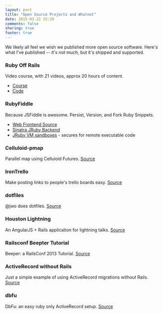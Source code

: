 ```yaml
---
layout: post
title: "Open Source Projects and Whatnot"
date: 2015-03-22 15:29
comments: false
sharing: true
footer: true
---
```


We likely all feel we wish we published more open source software. Here's what
I've published -- it's not much, but it's shipped and supported.

### Ruby Off Rails

Video course, with 21 videos, approx 20 hours of content.

* [Course](http://rubyoffrails.com/)
* [Code](https://github.com/rubyoffrails)

### RubyFiddle

Because JSFiddle is awesome. Persist, Version, and Fork Ruby Snippets.

* [Web Frontend Source](https://github.com/jwo/ruby-fiddle-web)
* [Sinatra JRuby Backend](https://github.com/jwo/ruby-fiddle-exec)
* [JRuby VM sandboxes](https://github.com/jwo/jruby-sandbox) - secures for
  remote executable code

### Celluloid-pmap

Parallel map using Celluloid Futures.
[Source](https://github.com/jwo/celluloid-pmap)

### IronTrello

Make posting links to people's trello boards easy.
[Source](https://github.com/jwo/irontrello)

### dotfiles

@jwo does dotfiles. [Source](https://github.com/jwo/dotfiles)

### Houston Lightning

An AngularJS + Rails application for lightning talks.
[Source](https://github.com/jwo/houston-lightning)

### Railsconf Beepter Tutorial

Beeper: a RailsConf 2013 Tutorial.
[Source](https://github.com/jwo/railsconftutorial-beeper)

### ActiveRecord without Rails 

Just a simple example of using ActiveRecord migrations without Rails.
[Source](https://github.com/jwo/ActiveRecord-Without-Rails)

### dbfu

DbFu: an easy ruby only ActiveRecord setup.
[Source](https://github.com/jwo/dbfu)

